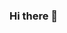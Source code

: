 ### Hi there 👋

<!--
**park124327/park124327** is a ✨ _special_ ✨ repository because its `README.md` (this file) appears on your GitHub profile.

import numpy as np
from matplotlib import pyplot as plt
import math

######################1번############################
###################### Text 파일 불러오기 ##############################################
f = open("D:\\대학\Lidar박소현.txt",'r')

text_str = f.read()
split_text = text_str.split() #unit.(mm)

#print(split_text)

####################### 좌표계 변환(Spherical to Cartesian) #############################
modified_angle = []
cartesian = np.zeros((1, 2))
empty = np.zeros((1,2))
count = 0

for i in range(0,270):
    if float(split_text[i])> 500:
        if count ==0:
            cartesian[0, 0] = (float(split_text[i]) * math.cos(math.radians(i - 45))) / 1000
            cartesian[0, 1] = (float(split_text[i]) * math.sin(math.radians(i - 45))) / 1000
            count+=1
        else:
            empty[0, 0] = (float(split_text[i]) * math.cos(math.radians(i - 45))) / 1000
            empty[0, 1] = (float(split_text[i]) * math.sin(math.radians(i - 45))) / 1000
            cartesian = np.concatenate((cartesian, empty))
#print(cartesian)

######################## 유클리드 거리 계산 #############################

def euclidean_dist(x1, y1, x2, y2):
    dist = math.sqrt(math.pow((x1-x2) ,2) + math.pow((y1-y2),2))
    return dist

def range_from_origin(x,y):
    dist = r = math.sqrt((x*x)+(y*y))
    return dist

######################## ROI 설정 ######################################
def ROI_theta(x, y):
    r = 0
    theta = 0

    r = math.sqrt((x*x)+(y*y))
    theta = math.atan2(y, x) * (180/math.pi)
    return theta

# for i in range(len(cartesian)):
#     if((ROI_theta(cartesian[i,0], cartesian[i,1]) < 40 or ROI_theta(cartesian[i,0], cartesian[i,1] > 110))):
#         cartesian[i,0] = 0
#         cartesian[i,1] = 0

######################## 유클리디언 클러스터링 ##########################
data_array = np.zeros_like(cartesian, dtype = float)

index_size = len(data_array)
index_array = np.zeros((index_size,1), dtype = int)

threshold_r = 6.6

for i in range(len(cartesian)):
    data_array[i,0] = cartesian[i,0]
    data_array[i,1] = cartesian[i,1]

#print(data_array)

for j in range(len(data_array)-1):
    if(euclidean_dist(data_array[j,0], data_array[j,1], data_array[j+1,0], data_array[j+1,1]) < threshold_r and index_array[j+1] == 0):
        index_array[j+1] = index_array[j]
    else:
        index_array[j+1] = index_array[j]+1

data_index_array = np.concatenate((data_array, index_array), axis=1)

#print(data_index_array)

####################### 가장 큰 클러스터 번호 추출 ##########################
max_cluster_number = np.ndarray.flatten(index_array)

result_number = np.bincount(max_cluster_number).argmax()

print("가장 큰 클러스터 : ", result_number)

###################### 가장 가까운 클러스터 ################################
data_sum = np.zeros_like(index_array, dtype=float)

for i in range(len(index_array)):
    data_sum[i] = range_from_origin(data_index_array[i,0], data_index_array[i,1])

data_index_array = np.concatenate((data_index_array, data_sum), axis=1)

print(data_index_array)

a = min(data_index_array[:,3])
b = 0

for i in range(len(data_index_array)):
    if(a == data_index_array[i,3]):
        b = data_index_array[i,2]
print("가장 가까운 클러스터 번호 :" ,int(b))

####################### 클러스터 크기 확인 ##################################
count_cluster = len(np.unique(index_array))

count_number = 0


#print(index_array)
for i in range(count_cluster):
    for j in range(len(index_array)):
        if(i == index_array[j]):
            count_number = count_number + 1
    print("%d번째 클러스터 사이즈 : %d"%(i,count_number))
    count_number = 0

######################### 데이터 Plot ######################################
plt.scatter(data_index_array[:,0], data_index_array[:,1], c = data_index_array[:,2], s = 20)
plt.title('threshold_r=%f' %threshold_r)
plt.show()


















########################2번##############################
#include "multi_lidar_calibrator.h"

#define MAX_CALIBRATE_COUNT 100 // *** 100번이후로 칼리 안함.

using namespace std;  // *** 편의상 (번호 매기려고) 추가함.
static int calibrate_count = 0; // *** 0번부터 셀거임, class ex) my option으로 하고 launch파일과 연동


void ROSMultiLidarCalibratorApp::PublishCloud(const ros::Publisher& in_publisher, pcl::PointCloud<PointT>::ConstPtr in_cloud_to_publish_ptr)
{
  sensor_msgs::PointCloud2 cloud_msg;
  pcl::toROSMsg(*in_cloud_to_publish_ptr, cloud_msg);
  cloud_msg.header.frame_id = parent_frame_;
  in_publisher.publish(cloud_msg);
}

void ROSMultiLidarCalibratorApp::PointsCallback(const sensor_msgs::PointCloud2::ConstPtr &in_parent_cloud_msg,
                                                  const sensor_msgs::PointCloud2::ConstPtr &in_child_cloud_msg)
{
  pcl::PointCloud<PointT>::Ptr in_parent_cloud(new pcl::PointCloud<PointT>);
  pcl::PointCloud<PointT>::Ptr in_child_cloud(new pcl::PointCloud<PointT>);

  pcl::PointCloud<PointT>::Ptr child_filtered_cloud (new pcl::PointCloud<PointT>);

  pcl::fromROSMsg(*in_parent_cloud_msg, *in_parent_cloud);
  pcl::fromROSMsg(*in_child_cloud_msg, *in_child_cloud);

  parent_frame_ = in_parent_cloud_msg->header.frame_id;
  child_frame_ = in_child_cloud_msg->header.frame_id;

  // Initializing Normal Distributions Transform (NDT).
  pcl::NormalDistributionsTransform<PointT, PointT> ndt; // *** ndt 객체 선언을 if문 밖에서 해야하므로 뺐다.
  pcl::PointCloud<PointT>::Ptr output_cloud(new pcl::PointCloud<PointT>); // *** 같은이유로 if문에서 빼냄
  cout << calibrate_count << endl;  // *** 이건 몇번째 칼리인지 알기위해


  
  if (calibrate_count < MAX_CALIBRATE_COUNT){  // *** 칼리를 (MAX_CALIBRATE_COUNT)번만 하기위해 if문에 넣어놓는다.

	  DownsampleCloud(in_child_cloud, child_filtered_cloud, voxel_size_);



	  ndt.setTransformationEpsilon(ndt_epsilon_);
	  ndt.setStepSize(ndt_step_size_);
	  ndt.setResolution(ndt_resolution_);

	  ndt.setMaximumIterations(ndt_iterations_);

	  ndt.setInputSource(child_filtered_cloud);
	  ndt.setInputTarget(in_parent_cloud);



	  Eigen::Translation3f init_translation(initial_x_, initial_y_, initial_z_);
	  Eigen::AngleAxisf init_rotation_x(initial_roll_, Eigen::Vector3f::UnitX());
	  Eigen::AngleAxisf init_rotation_y(initial_pitch_, Eigen::Vector3f::UnitY());
	  Eigen::AngleAxisf init_rotation_z(initial_yaw_, Eigen::Vector3f::UnitZ());

	  Eigen::Matrix4f init_guess_ = (init_translation * init_rotation_z * init_rotation_y * init_rotation_x).matrix();

          
	  if(current_guess_ == Eigen::Matrix4f::Identity())
	  {
	    current_guess_ = init_guess_;
	  }
          

	  ndt.align(*output_cloud, current_guess_);
	  
	  // 그냥 출력하는 부분임
	  std::cout << "Normal Distributions Transform converged:" << ndt.hasConverged ()
		    << " score: " << ndt.getFitnessScore () << " prob:" << ndt.getTransformationProbability() << std::endl;

	  std::cout << "transformation from " << child_frame_ << " to " << parent_frame_ << std::endl;

	  // Transforming unfiltered, input cloud using found transform.
	  // in_child_cloud에 ndt.getFinalTransformation을 곱해서 output_cloud로 Transform한다.
  	pcl::transformPointCloud (*in_child_cloud, *output_cloud, ndt.getFinalTransformation());

  	current_guess_ = ndt.getFinalTransformation();  // *** 이번 루프에서 곱한 변환값을 current_guess_에 저장한다.

	  //++calibrate_count;  // *** calibration 횟수 (+1) 이건 else안의 if문 때문에 밖에다 뺐음 (155번째줄근처)

          
    if(calibrate_count > 50)   // *** 불안정한 데이터인 50개의 초기데이터를 버리고, 그 다음부터의 Matrix들을 비어있는 averaged_matrix에 더해 넣는다.
    {
		averaged_matrix += current_guess_;
    } 

  }
  // *** 정해놓은 조건동안 calibration을 하고 나서는, if문을 빠져나와 더이상 calibration을 하지 않는다.

  // *** calibration을 끝내고 나서는, averaged_matrix를 더한 횟수만큼 나눈다. 그리고 averaged_matrix를 current_guess_에 다시 넣는다.
  
  else
  {
	  if (calibrate_count == 100) // *** 100번째 칼리때,
    {
 	    averaged_matrix /= 49; // *** 49개의 matrix값들을 더해놓은 averaged_matrix를 49로 나눠서 평균을 만든다.
      current_guess_ = averaged_matrix; // *** 다시 current_guess_에 평균이 된 averaged_matrix를 넣는다.
	  }
  
  // 그 다음 최종 결론값인 current_guess를 in_child_cloud에 곱해서 output_cloud를 만드는 곳임.
  pcl::transformPointCloud (*in_child_cloud, *output_cloud, current_guess_);
  }

  
  Eigen::Matrix3f rotation_matrix = current_guess_.block(0,0,3,3);
  Eigen::Vector3f translation_vector = current_guess_.block(0,3,3,1);
  std::cout << "This transformation can be replicated using:" << std::endl;
  std::cout << "rosrun tf static_transform_publisher " << translation_vector.transpose()
            << " " << rotation_matrix.eulerAngles(2,1,0).transpose() << " /" << parent_frame_
            << " /" << child_frame_ << " 10" << std::endl;

  std::cout << "Corresponding transformation matrix:" << std::endl
            << std::endl << current_guess_ << std::endl << std::endl;

  *output_cloud += *in_parent_cloud;  // ***** 여기가 두 개의 pointcloud가 합쳐지는 부분!!

  PublishCloud(calibrated_cloud_publisher_, output_cloud);
  // timer end
  //auto end = std::chrono::system_clock::now();
  //auto usec = std::chrono::duration_cast<std::chrono::microseconds>(end - start).count();
  //std::cout << "time: " << usec / 1000.0 << " [msec]" << std::endl;

  ++calibrate_count;  // ******** calibration 횟수(+1), 이걸로 칼리 횟수를 Control함. 칼리 멈춰도 횟수는 올라감.
}

/*void ROSMultiLidarCalibratorApp::InitialPoseCallback(geometry_msgs::PoseWithCovarianceStamped::ConstPtr in_initialpose)
{
  ROS_INFO("[%s] Initial Pose received.", __APP_NAME__);
  tf::Quaternion pose_quaternion(in_initialpose->pose.pose.orientation.x,
                   in_initialpose->pose.pose.orientation.y,
                   in_initialpose->pose.pose.orientation.z,
                   in_initialpose->pose.pose.orientation.w);

  //rotation
  initialpose_quaternion_ = pose_quaternion;

  //translation
  initialpose_position_.setX(in_initialpose->pose.pose.position.x);
  initialpose_position_.setY(in_initialpose->pose.pose.position.y);
  initialpose_position_.setZ(in_initialpose->pose.pose.position.z);


}*/

void ROSMultiLidarCalibratorApp::DownsampleCloud(pcl::PointCloud<PointT>::ConstPtr in_cloud_ptr,
                                                 pcl::PointCloud<PointT>::Ptr out_cloud_ptr,
                                                 double in_leaf_size)
{
  pcl::VoxelGrid<PointT> voxelized;
  voxelized.setInputCloud(in_cloud_ptr);
  voxelized.setLeafSize((float)in_leaf_size, (float)in_leaf_size, (float)in_leaf_size);
  voxelized.filter(*out_cloud_ptr);
}

void ROSMultiLidarCalibratorApp::InitializeROSIo(ros::NodeHandle &in_private_handle)
{
  //get params
  std::string points_parent_topic_str, points_child_topic_str;
  std::string initial_pose_topic_str = "/initialpose";
  std::string calibrated_points_topic_str = "/points_calibrated";

  in_private_handle.param<std::string>("points_parent_src", points_parent_topic_str, "points_raw");
  ROS_INFO("[%s] points_parent_src: %s",__APP_NAME__, points_parent_topic_str.c_str());

  in_private_handle.param<std::string>("points_child_src", points_child_topic_str, "points_raw");
  ROS_INFO("[%s] points_child_src: %s",__APP_NAME__, points_child_topic_str.c_str());

  in_private_handle.param<double>("voxel_size", voxel_size_, 0.1);
  ROS_INFO("[%s] ndt_epsilon: %.2f",__APP_NAME__, voxel_size_);

  in_private_handle.param<double>("ndt_epsilon", ndt_epsilon_, 0.01);
  ROS_INFO("[%s] voxel_size: %.2f",__APP_NAME__, ndt_epsilon_);

  in_private_handle.param<double>("ndt_step_size", ndt_step_size_, 0.1);
  ROS_INFO("[%s] ndt_step_size: %.2f",__APP_NAME__, ndt_step_size_);

  in_private_handle.param<double>("ndt_resolution", ndt_resolution_, 1.0);
  ROS_INFO("[%s] ndt_resolution: %.2f",__APP_NAME__, ndt_resolution_);

  in_private_handle.param<int>("ndt_iterations", ndt_iterations_, 400);
  ROS_INFO("[%s] ndt_iterations: %d",__APP_NAME__, ndt_iterations_);

  in_private_handle.param<double>("x", initial_x_, 0.0);
  in_private_handle.param<double>("y", initial_y_, 0.0);
  in_private_handle.param<double>("z", initial_z_, 0.0);
  in_private_handle.param<double>("roll", initial_roll_, 0.0);
  in_private_handle.param<double>("pitch", initial_pitch_, 0.0);
  in_private_handle.param<double>("yaw", initial_yaw_, 0.0);

  ROS_INFO("[%s] Initialization Transform x: %.2f y: %.2f z: %.2f roll: %.2f pitch: %.2f yaw: %.2f", __APP_NAME__,
           initial_x_, initial_y_, initial_z_,
           initial_roll_, initial_pitch_, initial_yaw_);

  //generate subscribers and synchronizer
  cloud_parent_subscriber_ = new message_filters::Subscriber<sensor_msgs::PointCloud2>(node_handle_,
                                                                                       points_parent_topic_str, 10);
  ROS_INFO("[%s] Subscribing to... %s",__APP_NAME__, points_parent_topic_str.c_str());

  cloud_child_subscriber_ = new message_filters::Subscriber<sensor_msgs::PointCloud2>(node_handle_,
                                                                                          points_child_topic_str, 10);
  ROS_INFO("[%s] Subscribing to... %s",__APP_NAME__, points_child_topic_str.c_str());

  /*initialpose_subscriber_ = node_handle_.subscribe(initial_pose_topic_str, 10,
                                                            &ROSMultiLidarCalibratorApp::InitialPoseCallback, this);
  ROS_INFO("[%s] Subscribing to... %s",__APP_NAME__, initial_pose_topic_str.c_str());*/

  calibrated_cloud_publisher_ = node_handle_.advertise<sensor_msgs::PointCloud2>(calibrated_points_topic_str, 1);
  ROS_INFO("[%s] Publishing PointCloud to... %s",__APP_NAME__, calibrated_points_topic_str.c_str());

  cloud_synchronizer_ =
      new message_filters::Synchronizer<SyncPolicyT>(SyncPolicyT(100),
                                                     *cloud_parent_subscriber_,
                                                     *cloud_child_subscriber_);
  cloud_synchronizer_->registerCallback(boost::bind(&ROSMultiLidarCalibratorApp::PointsCallback, this, _1, _2));

}


void ROSMultiLidarCalibratorApp::Run()
{
  ros::NodeHandle private_node_handle("~");

  InitializeROSIo(private_node_handle);

  ROS_INFO("[%s] Ready. Waiting for data...",__APP_NAME__);

  ros::spin();

  ROS_INFO("[%s] END",__APP_NAME__);
}

ROSMultiLidarCalibratorApp::ROSMultiLidarCalibratorApp()
{
  //initialpose_quaternion_ = tf::Quaternion::getIdentity();
  current_guess_ = Eigen::Matrix4f::Identity();
}
